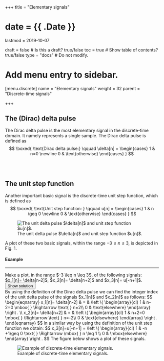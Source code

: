 +++
title = "Elementary signals"

# date = {{ .Date }}
lastmod = 2019-10-07

draft = false  # Is this a draft? true/false
toc = true  # Show table of contents? true/false
type = "docs"  # Do not modify.

# Add menu entry to sidebar.
[menu.discrete]
  name = "Elementary signals"
  weight = 32
  parent = "Discrete-time signals"


+++


## The (Dirac) delta pulse
The Dirac delta pulse is the most elementary signal in the discrete-time domain. It namely represents a single sample. The Dirac delta pulse is defined as
$$
\boxed{
\text{Dirac delta pulse:} \qquad
\delta[n] = \begin{cases}
1 & n=0 \newline
0 & \text{otherwise}
\end{cases}
}
$$

<br></br>

## The unit step function

Another important basic signal is the discrete-time unit step function, which is defined as
$$
\boxed{
\text{Unit step function: } \qquad
u[n] = \begin{cases}
1 & n \geq 0 \newline
0 & \text{otherwise}
\end{cases}
}
$$

<div style="max-width: 800px; margin: auto">
  <figure>
    <img
      src="/../files/7.Images/discrete/signals/basic/basicsignals.svg"
      alt="The unit delta pulse $\delta[n]$ and unit step function $u[n]$."
    />
    <figcaption class="numbered">
      The unit delta pulse $\delta[n]$ and unit step function $u[n]$.
    </figcaption>
  </figure>
</div>


A plot of these two basic signals, within the range $-3 \leq n \leq 3$, is depicted in Fig. 1.

<div class="example">
<h4> Example </h4>
<hr>
Make a plot, in the range $-3 \leq n \leq 3$, of the following signals:
$x_1[n]= \delta[n-2]$,   $x_2[n]= \delta[n+2]$  and  $x_3[n]= u[-n+1]$.
<button class="collapsible">Show solution</button>
<div class="content">
By using the definition of the Dirac delta pulse we can find the integer index of the unit delta pulse of the signals $x_1[n]$ and $x_2[n]$ as follows:
$$
\begin{eqnarray}
x_1[n]= \delta[n-2] & = &
\left \{
\begin{array}{cl}
1 & n-2=0 \mbox{ } \Rightarrow \text{ } n=2\\
0 & \text{elsewhere}
\end{array}
\right . \\
x_2[n]= \delta[n+2] & = &
\left \{
\begin{array}{cl}
1 & n+2=0 \mbox{ } \Rightarrow \text{ } n=-2\\
0 & \text{elsewhere}
\end{array}
\right .
\end{eqnarray}
$$
In a similar way by using the definition of the unit step function we obtain:
$$
x_3[n]=u[-n+1] = \left \{
\begin{array}{cl}
1 & -n +1\geq 0 \text{ } \Rightarrow \mbox{ } n \leq 1 \\
0 & \mbox{elsewhere}
\end{array}
\right .
$$
The figure below shows a plot of these signals.
<div style="max-width: 800px; margin: auto">
  <figure>
    <img
      src="/../files/7.Images/discrete/signals/basic/examplebasicsignals.svg"
      alt="Example of discrete-time elementary signals."
    />
    <figcaption>
      Example of discrete-time elementary signals.
    </figcaption>
  </figure>
</div>
</div>
</div>
